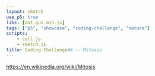 ```yaml
---
layout: sketch
use_p5: true
libs: [dat.gui.min.js]
tags: ["p5", "showcase", "coding-challenge", "nature"]
scripts: 
    - cell.js
    - sketch.js
title: Coding Challenge#6 -- Mitosis
---
```


<https://en.wikipedia.org/wiki/Mitosis>